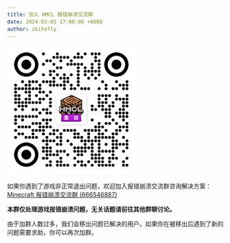```yaml
---
title: 加入 HMCL 报错崩溃交流群
date: 2024-03-05 17:00:00 +0800
author: zkitefly
---
```


![](/assets/img/docs/groups/crash.png)

如果你遇到了游戏非正常退出问题，欢迎加入报错崩溃交流群咨询解决方案：[Minecraft 报错崩溃交流群 (666546887)](https://qm.qq.com/q/nG0Ti1kJri)

**本群仅处理游戏报错崩溃问题，无关话题请前往其他群聊讨论。**

由于加群人数过多，我们会移出问题已解决的用户。如果你在被移出后遇到了新的问题需要求助，你可以再次加群。

<script>
document.addEventListener('DOMContentLoaded', function() {
    const modal = document.createElement('div');
    modal.style.cssText = `
        position: fixed;
        top: 0;
        left: 0;
        width: 100%;
        height: 100%;
        background: rgba(0, 0, 0, 0.5);
        display: flex;
        justify-content: center;
        align-items: center;
        z-index: 9999;
    `;

    const modalContent = document.createElement('div');
    modalContent.style.cssText = `
        background: white;
        padding: 20px;
        border-radius: 8px;
        max-width: 500px;
        width: 90%;
        max-height: 80vh;
        overflow-y: auto;
        position: relative;
    `;

    let timeLeft = 10 ; // 倒计时秒数
    const closeButton = document.createElement('button');
    closeButton.textContent = '我已了解';
    closeButton.style.cssText = `
        display: block;
        margin: 15px auto 0;
        padding: 8px 20px;
        background: #007bff;
        color: white;
        border: none;
        border-radius: 4px;
        cursor: not-allowed;
        opacity: 0.6;
    `;
    closeButton.disabled = true;

    modalContent.innerHTML = `
        <h1>⚠️加入群聊前请注意⚠️</h2>
        <ul>
            <li>游戏非正常退出时，请点击左下角 <img src="{{ '/assets/img/docs/groups/button-1.png' | relative_url }}" style="display: inline; height: 1.5em; vertical-align: middle;" title="导出游戏崩溃日志"> 按钮（不是 <img src="{{ '/assets/img/docs/groups/button-2.png' | relative_url }}" style="display: inline; height: 1.5em; vertical-align: middle;" title="日志"> 按钮），并完整发送生成的报错压缩包</li>
            <li>遇到其他问题时，请详细说明情况并提供相关截图，以便我们提供帮助</li>
            <li>使用整合包时，请说明具体的整合包名称与版本</li>
            <li>请保持耐心，群管理和群友会协助解决问题。严禁辱骂、催促他人</li>
            <li>禁止讨论政治、色情、违法、金钱交易等敏感内容，禁止人身攻击、造谣诽谤等行为</li>
            <li>禁止刷屏、灌水、挑起争端、发泄情绪等影响群聊秩序的行为</li>
            <li>禁止使用第三方插件发送特殊消息；禁止讨论多人游戏作弊工具</li>
            <li>本群仅支持 HMCL 启动器相关问题。PCL 启动器用户请加入 978054335 群</li>
            <li>请勿重复发送文件，如需重新获取关注，请引用之前发送的消息</li>
            <li>因人数限制，已解决问题的用户会被移出群聊。如遇新问题可再次加入</li>
            <li>本群仅处理游戏崩溃相关问题，其他话题请到其他群讨论</li>
        </ul>
        <p style="text-align: center; margin-top: 15px;">
            请等待 <span id="countdown">${timeLeft}</span> 秒，请认真阅读注意事项
        </p>
    `;

    modalContent.appendChild(closeButton);
    modal.appendChild(modalContent);
    document.body.appendChild(modal);

    // 倒计时功能
    const countdownInterval = setInterval(() => {
        timeLeft--;
        document.getElementById('countdown').textContent = timeLeft;
        if (timeLeft <= 0) {
            clearInterval(countdownInterval);
            document.getElementById('countdown').parentElement.textContent = '请点击下方按钮关闭';
            closeButton.disabled = false;
            closeButton.style.cursor = 'pointer';
            closeButton.style.opacity = '1';
        }
    }, 1000);

    // 添加关闭按钮事件
    closeButton.addEventListener('click', () => {
        if (!closeButton.disabled) {
            document.body.removeChild(modal);
        }
    });
});
</script>
